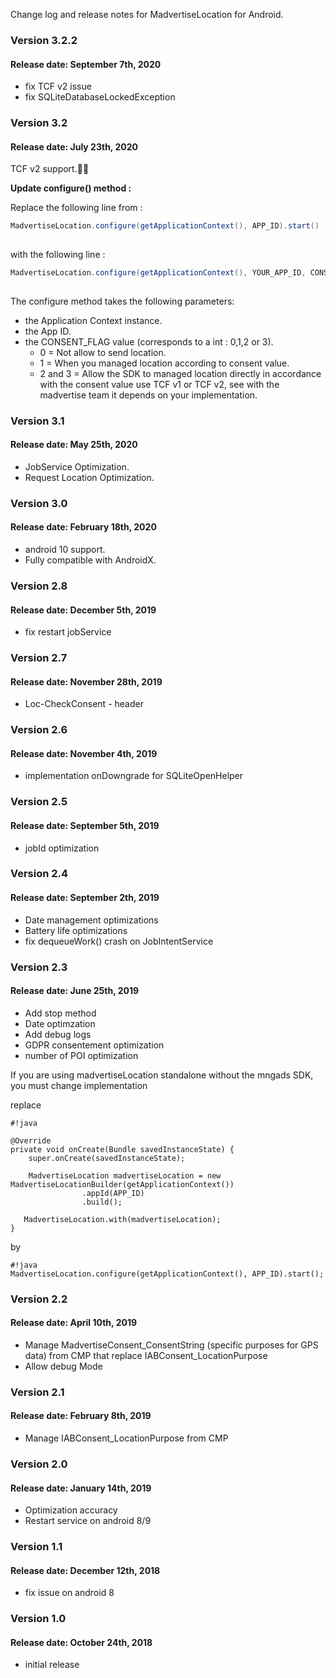 Change log and release notes for MadvertiseLocation for Android.


### Version 3.2.2
#### Release date: September 7th, 2020

 - fix TCF v2 issue
 - fix SQLiteDatabaseLockedException

### Version 3.2
#### Release date: July 23th, 2020
 
 TCF v2 support.

**Update configure() method :**  

 
Replace the following line from  :

```groovy
MadvertiseLocation.configure(getApplicationContext(), APP_ID).start()
            
```
with the following line :

```groovy
MadvertiseLocation.configure(getApplicationContext(), YOUR_APP_ID, CONSENT_FLAG).start();
            
```
The configure method takes the following parameters:

- the Application Context instance.
- the App ID.
- the CONSENT_FLAG value (corresponds to a int : 0,1,2 or 3).
	- 0 = Not allow to send location.
	- 1 = When you managed location according to consent value.
	- 2 and 3 = Allow the SDK to managed location directly in accordance with the consent value use TCF v1 or TCF v2, see with the madvertise team it depends on your implementation.

### Version 3.1
#### Release date: May 25th, 2020

- JobService Optimization.
- Request Location Optimization.

### Version 3.0
#### Release date: February 18th, 2020

 - android 10 support.
- Fully compatible with AndroidX.

### Version 2.8
#### Release date: December 5th, 2019

 - fix restart jobService

### Version 2.7
#### Release date: November 28th, 2019

 - Loc-CheckConsent - header

### Version 2.6
#### Release date: November 4th, 2019

 - implementation onDowngrade for SQLiteOpenHelper

### Version 2.5
#### Release date: September 5th, 2019

 - jobId optimization

### Version 2.4
#### Release date: September 2th, 2019

 - Date management optimizations
 - Battery life optimizations
 - fix dequeueWork() crash on JobIntentService

### Version 2.3
#### Release date: June 25th, 2019

 - Add stop method
 - Date optimzation
 - Add debug logs
 - GDPR consentement optimization
 - number of POI optimization

If you are using madvertiseLocation standalone without the mngads SDK, you must change implementation

replace


```
#!java

@Override
private void onCreate(Bundle savedInstanceState) {
	super.onCreate(savedInstanceState);
	
	MadvertiseLocation madvertiseLocation = new MadvertiseLocationBuilder(getApplicationContext())
                .appId(APP_ID)
                .build();

   MadvertiseLocation.with(madvertiseLocation);
}
```

by


```
#!java
MadvertiseLocation.configure(getApplicationContext(), APP_ID).start();

```



### Version 2.2
#### Release date: April 10th, 2019

 - Manage MadvertiseConsent_ConsentString (specific purposes for GPS data) from CMP that replace IABConsent_LocationPurpose
 - Allow debug Mode

### Version 2.1
#### Release date: February 8th, 2019

 - Manage IABConsent_LocationPurpose from CMP

### Version 2.0
#### Release date: January 14th, 2019

 - Optimization accuracy
 - Restart service on android 8/9

### Version 1.1
#### Release date: December 12th, 2018

 - fix issue on android 8

### Version 1.0
#### Release date: October 24th, 2018

 - initial release